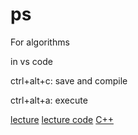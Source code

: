 # ps
For algorithms

in vs code

ctrl+alt+c: save and compile

ctrl+alt+a: execute

[lecture](https://blog.encrypted.gg/923?category=773649)
[lecture code](https://github.com/encrypted-def/basic-algo-lecture-metarial)
[C++](http://www.tcpschool.com/c/c_pointer_various)
